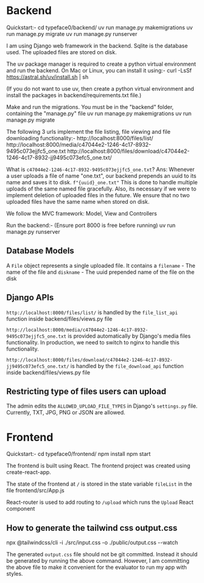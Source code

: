 # Backend
Quickstart:-
cd typeface0/backend/
uv run manage.py makemigrations
uv run manage.py migrate
uv run manage.py runserver

I am using Django web framework in the backend. Sqlite is the database used. The uploaded files are stored on disk.

The uv package manager is required to create a python virtual environment and run the backend.
On Mac or Linux, you can install it using:-
curl -LsSf https://astral.sh/uv/install.sh | sh

(If you do not want to use uv, then create a python virtual environment and install the packages in backend/requirements.txt file.)

Make and run the migrations. You must be in the "backend" folder, containing the "manage.py" file
uv run manage.py makemigrations
uv run manage.py migrate

The following 3 urls implement the file listing, file viewing and file downloading functionality:-
http://localhost:8000/files/list/
http://localhost:8000/media/c47044e2-1246-4c17-8932-9495c073ejjfc5_one.txt
http://localhost:8000/files/download/c47044e2-1246-4c17-8932-jj9495c073efc5_one.txt/

What is `c47044e2-1246-4c17-8932-9495c073ejjfc5_one.txt`?
Ans: Whenever a user uploads a file of name "one.txt", our backend prepends an uuid to its name and saves it to disk.
`f"{uuid}_one.txt"`
This is done to handle multiple uploads of the same named file gracefully. Also, its necessary if we were to implement deletion of uploaded files in the future. We ensure that no two uploaded files have the same name when stored on disk.

We follow the MVC framework: Model, View and Controllers

Run the backend:- (Ensure port 8000 is free before running)
uv run manage.py runserver

## Database Models
A `File` object represents a single uploaded file.
It contains a 
`filename` - The name of the file
and
`diskname` - The uuid prepended name of the file on the disk

## Django APIs
`http://localhost:8000/files/list/` is handled by the `file_list_api` function inside backend/files/views.py file

`http://localhost:8000/media/c47044e2-1246-4c17-8932-9495c073ejjfc5_one.txt` is provided automatically by Django's media files functionality. In production, we need to switch to nginx to handle this functionality.

`http://localhost:8000/files/download/c47044e2-1246-4c17-8932-jj9495c073efc5_one.txt/` is handled by the `file_download_api` function inside backend/files/views.py file

## Restricting type of files users can upload
The admin edits the `ALLOWED_UPLOAD_FILE_TYPES` in Django's `settings.py` file.
Currently, TXT, JPG, PNG or JSON are allowed.

# Frontend
Quickstart:-
cd typeface0/frontend/
npm install
npm start

The frontend is built using React. The frontend project was created using create-react-app.

The state of the frontend at `/` is stored in the state variable `fileList` in the file frontend/src/App.js

React-router is used to add routing to `/upload` which runs the `Upload` React component

## How to generate the tailwind css output.css
npx @tailwindcss/cli -i ./src/input.css -o ./public/output.css --watch

The generated `output.css` file should not be git committed. Instead it should be generated by running the above command.
However, I am committing the above file to make it convenient for the evaluator to run my app with styles.
